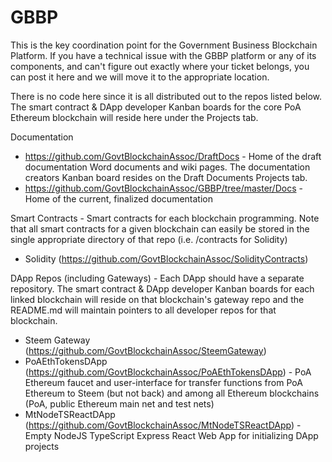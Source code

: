 # GBBP
This is the key coordination point for the Government Business Blockchain Platform.  If you have a technical issue with the GBBP platform or any of its components, and can't figure out exactly where your ticket belongs, you can post it here and we will move it to the appropriate location. 

There is no code here since it is all distributed out to the repos listed below.  The smart contract & DApp developer Kanban boards for the core PoA Ethereum blockchain will reside here under the Projects tab.

Documentation 
  * https://github.com/GovtBlockchainAssoc/DraftDocs - Home of the draft documentation Word documents and wiki pages.  The documentation creators Kanban board resides on the Draft Documents Projects tab.
  * https://github.com/GovtBlockchainAssoc/GBBP/tree/master/Docs - Home of the current, finalized documentation

Smart Contracts - Smart contracts for each blockchain programming.  Note that all smart contracts for a given blockchain can easily be stored in the single appropriate directory of that repo (i.e. /contracts for Solidity)
 * Solidity (https://github.com/GovtBlockchainAssoc/SolidityContracts)
  
DApp Repos (including Gateways) - Each DApp should have a separate repository.  The smart contract & DApp developer Kanban boards for each linked blockchain will reside on that blockchain's gateway repo and the README.md will maintain pointers to all developer repos for that blockchain.
  * Steem Gateway (https://github.com/GovtBlockchainAssoc/SteemGateway)
  * PoAEthTokensDApp (https://github.com/GovtBlockchainAssoc/PoAEthTokensDApp) - PoA Ethereum faucet and user-interface for transfer functions from PoA Ethereum to Steem (but not back) and among all Ethereum blockchains (PoA, public Ethereum main net and test nets)
  * MtNodeTSReactDApp (https://github.com/GovtBlockchainAssoc/MtNodeTSReactDApp) - Empty NodeJS TypeScript Express React Web App for initializing DApp projects

